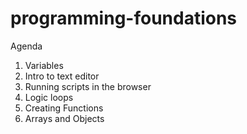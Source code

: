 programming-foundations
=======================
Agenda 
1. Variables
2. Intro to text editor
3. Running scripts in the browser
4. Logic loops
5. Creating Functions
6. Arrays and Objects

